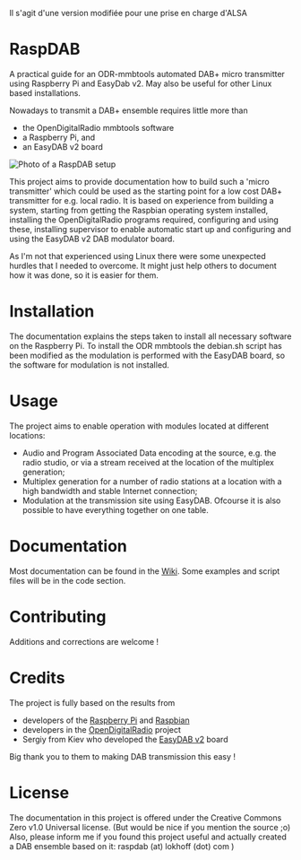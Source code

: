 Il s'agit d'une version modifiée pour une prise en charge d'ALSA 

# RaspDAB
A practical guide for an ODR-mmbtools automated DAB+ micro transmitter using Raspberry Pi and EasyDab v2. May also be useful for other Linux based installations.

Nowadays to transmit a DAB+ ensemble requires little more than 
- the OpenDigitalRadio mmbtools software
- a Raspberry Pi, and
- an EasyDAB v2 board

![Photo of a RaspDAB setup](https://github.com/glokhoff/RaspDAB/blob/master/20170222_120621.jpg)

This project aims to provide documentation how to build such a 'micro transmitter' which could be used as the starting point for a low cost DAB+ transmitter for e.g. local radio. It is based on experience from building a system, starting from getting the Raspbian operating system installed, installing the OpenDigitalRadio programs required, configuring and using these, installing supervisor to enable automatic start up and configuring and using the EasyDAB v2 DAB modulator board.

As I'm not that experienced using Linux there were some unexpected hurdles that I needed to overcome. It might just help others to document how it was done, so it is easier for them. 

# Installation

The documentation explains the steps taken to install all necessary software on the Raspberry Pi. To install the ODR mmbtools the debian.sh script has been modified as the modulation is performed with the EasyDAB board, so the software for modulation is not installed.

# Usage

The project aims to enable operation with modules located at different locations: 
- Audio and Program Associated Data encoding at the source, e.g. the radio studio, or via a stream received at the location of the multiplex generation;
- Multiplex generation for a number of radio stations at a location with a high bandwidth and stable Internet connection;
- Modulation at the transmission site using EasyDAB.
Ofcourse it is also possible to have everything together on one table.

# Documentation

Most documentation can be found in the [Wiki](https://github.com/glokhoff/RaspDAB/wiki). Some examples and script files will be in the code section.

# Contributing

Additions and corrections are welcome !

# Credits

The project is fully based on the results from
- developers of the [Raspberry Pi](https://www.raspberrypi.org/) and [Raspbian](http://www.raspbian.org/) 
- developers in the [OpenDigitalRadio](http://www.opendigitalradio.org/) project
- Sergiy from Kiev who developed the [EasyDAB v2](http://tipok.org.ua/node/46) board

Big thank you to them to making DAB transmission this easy !

# License

The documentation in this project is offered under the Creative Commons Zero v1.0 Universal license.
(But would be nice if you mention the source ;o) Also, please inform me if you found this project useful and actually created a DAB ensemble based on it: raspdab (at) lokhoff (dot) com )
